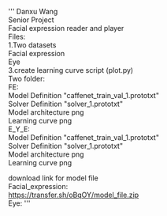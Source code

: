 '''
Danxu Wang  
Senior Project  
Facial expression reader and player  
Files:  
  1.Two datasets  
      Facial expression  
      Eye  
  3.create learning curve script (plot.py)  
Two folder:  
  FE:  
    Model Definition "caffenet_train_val_1.prototxt"  
    Solver Definition "solver_1.prototxt"  
    Model architecture png  
    Learning curve png  
  E_Y_E:  
    Model Definition "caffenet_train_val_1.prototxt"  
    Solver Definition "solver_1.prototxt"  
    Model architecture png  
    Learning curve png  


download link for model file  
Facial_expression:  
https://transfer.sh/oBqOY/model_file.zip  
Eye:
'''
